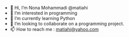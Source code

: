 - 👋 Hi, I’m Nona Mohammadi @matiahi
- 👀 I’m interested in programming
- 🌱 I’m currently learning Python
- 💞️ I’m looking to collaborate on a programming project.
- 📫 How to reach me : matiahi@yahoo.com

<!---
matiahi/matiahi is a ✨ special ✨ repository because its `README.md` (this file) appears on your GitHub profile.
You can click the Preview link to take a look at your changes.
--->
